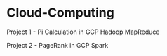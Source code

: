 # Cloud-Computing

Project 1 - Pi Calculation in GCP Hadoop MapReduce

Project 2 - PageRank in GCP Spark 
